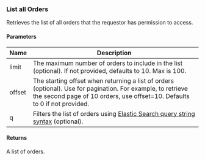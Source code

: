 ### List all Orders

Retrieves the list of all orders that the requestor has permission to access.

#### Parameters

<table>
    <thead>
        <tr>
            <th>Name</th>
            <th>Description</th>
        </tr>
    </thead>
    <tbody>
        <tr>
            <td>limit</td>
            <td>The maximum number of orders to include in the list (optional). If not provided, defaults to 10. Max is 100.</td>
        </tr>
        <tr>
            <td>offset</td>
            <td>The starting offset when returning a list of orders (optional). Use for pagination. For example, to retrieve the second page of 10 orders, use offset=10. Defaults to 0 if not provided.</td>
        </tr>
        <tr>
            <td>q</td>
            <td>Filters the list of orders using <a href="http://www.elasticsearch.org/guide/en/elasticsearch/reference/current/query-dsl-query-string-query.html#query-string-syntax">Elastic Search query string syntax</a> (optional).</td>
        </tr>
    </tbody>
</table>

#### Returns

A list of orders.


